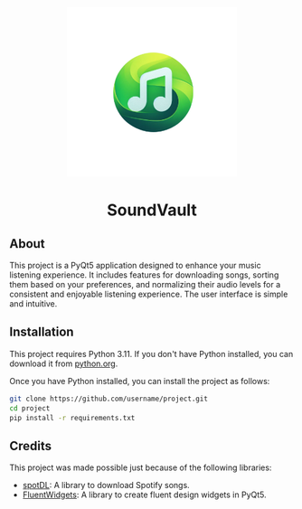 
<p align="center">
  <img src="resource/logo.png" alt="Logo" width="300">
</p>

<h1 align="center">SoundVault</h1>

## About

This project is a PyQt5 application designed to enhance your music listening experience. It includes features for downloading songs, sorting them based on your preferences, and normalizing their audio levels for a consistent and enjoyable listening experience. The user interface is simple and intuitive.

## Installation

This project requires Python 3.11. If you don't have Python installed, you can download it from [python.org](https://www.python.org/downloads/).

Once you have Python installed, you can install the project as follows:

```bash
git clone https://github.com/username/project.git
cd project
pip install -r requirements.txt
```

## Credits

This project was made possible just because of the following libraries:

- [spotDL](https://github.com/spotDL/spotify-downloader): A library to download Spotify songs.
- [FluentWidgets](https://github.com/PyQt5/FluentWidgets): A library to create fluent design widgets in PyQt5.
